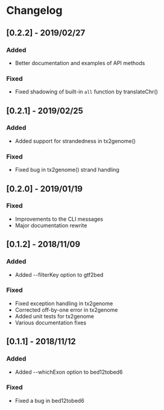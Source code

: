 # Changelog

## [0.2.2] - 2019/02/27

### Added
- Better documentation and examples of API methods

### Fixed
- Fixed shadowing of built-in `all` function by translateChr()

## [0.2.1] - 2019/02/25

### Added
- Added support for strandedness in tx2genome()

### Fixed
- Fixed bug in tx2genome() strand handling

## [0.2.0] - 2019/01/19

### Fixed
- Improvements to the CLI messages
- Major documentation rewrite

## [0.1.2] - 2018/11/09

### Added
- Added --filterKey option to gtf2bed
### Fixed
- Fixed exception handling in tx2genome
- Corrected off-by-one error in tx2genome
- Added unit tests for tx2genome
- Various documentation fixes

## [0.1.1] - 2018/11/12

### Added
- Added --whichExon option to bed12tobed6

### Fixed
- Fixed a bug in bed12tobed6


